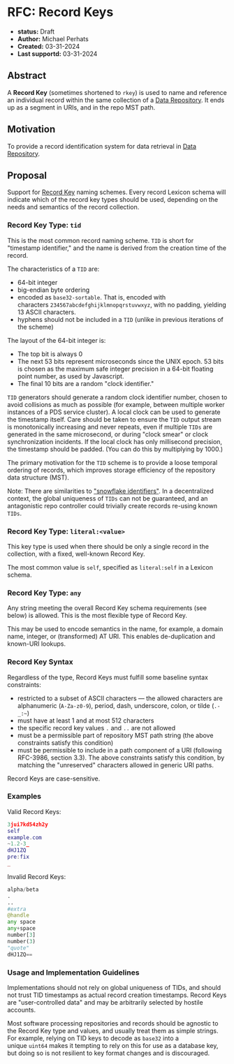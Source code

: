# RFC: Record Keys

- **status:** Draft
- **Author:** Michael Perhats
- **Created:** 03-31-2024
- **Last supportd:** 03-31-2024

## Abstract
A **Record Key** (sometimes shortened to `rkey`) is used to name and reference an individual record within the same collection of a [Data Repository](./00006-data-repositories.md). It ends up as a segment in URIs, and in the repo MST path. 

## Motivation
To provide a record identification system for data retrieval in [Data Repository](./00006-data-repositories.md).

## Proposal
Support for [Record Key](./00007-record-keys.md#record-key-syntax) naming schemes. Every record Lexicon schema will indicate which of the record key types should be used, depending on the needs and semantics of the record collection.

### Record Key Type: `tid`
This is the most common record naming scheme. `TID` is short for "timestamp identifier," and the name is derived from the creation time of the record.

The characteristics of a `TID` are:
- 64-bit integer
- big-endian byte ordering
- encoded as `base32-sortable`. That is, encoded with characters `234567abcdefghijklmnopqrstuvwxyz`, with no padding, yielding 13 ASCII characters.
- hyphens should not be included in a `TID` (unlike in previous iterations of the scheme)

The layout of the 64-bit integer is:
- The top bit is always 0
- The next 53 bits represent microseconds since the UNIX epoch. 53 bits is chosen as the maximum safe integer precision in a 64-bit floating point number, as used by Javascript.
- The final 10 bits are a random "clock identifier."

`TID` generators should generate a random clock identifier number, chosen to avoid collisions as much as possible (for example, between multiple worker instances of a PDS service cluster). A local clock can be used to generate the timestamp itself. Care should be taken to ensure the `TID` output stream is monotonically increasing and never repeats, even if multiple `TIDs` are generated in the same microsecond, or during "clock smear" or clock synchronization incidents. If the local clock has only millisecond precision, the timestamp should be padded. (You can do this by multiplying by 1000.)

The primary motivation for the `TID` scheme is to provide a loose temporal ordering of records, which improves storage efficiency of the repository data structure (MST).

Note: There are similarities to ["snowflake identifiers"](https://en.wikipedia.org/wiki/Snowflake_ID). In a decentralized context, the global uniqueness of `TIDs` can not be guaranteed, and an antagonistic repo controller could trivially create records re-using known `TIDs`.

### Record Key Type: `literal:<value>`
This key type is used when there should be only a single record in the collection, with a fixed, well-known Record Key.

The most common value is `self`, specified as `literal:self` in a Lexicon schema.

### Record Key Type: `any`
Any string meeting the overall Record Key schema requirements (see below) is allowed. This is the most flexible type of Record Key.

This may be used to encode semantics in the name, for example, a domain name, integer, or (transformed) AT URI. This enables de-duplication and known-URI lookups.

### Record Key Syntax
Regardless of the type, Record Keys must fulfill some baseline syntax constraints:

- restricted to a subset of ASCII characters — the allowed characters are alphanumeric (`A-Za-z0-9`), period, dash, underscore, colon, or tilde (`.-_:~`)
- must have at least 1 and at most 512 characters
- the specific record key values `.` and `..` are not allowed
- must be a permissible part of repository MST path string (the above constraints satisfy this condition)
- must be permissible to include in a path component of a URI (following RFC-3986, section 3.3). The above constraints satisfy this condition, by matching the "unreserved" characters allowed in generic URI paths.

Record Keys are case-sensitive.

### Examples
Valid Record Keys:

```lua
3jui7kd54zh2y
self
example.com
~1.2-3_
dHJ1ZQ
pre:fix
_
```

Invalid Record Keys:

```python
alpha/beta
.
..
#extra
@handle
any space
any+space
number[3]
number(3)
"quote"
dHJ1ZQ==
```

### Usage and Implementation Guidelines
Implementations should not rely on global uniqueness of TIDs, and should not trust TID timestamps as actual record creation timestamps. Record Keys are "user-controlled data" and may be arbitrarily selected by hostile accounts.

Most software processing repositories and records should be agnostic to the Record Key type and values, and usually treat them as simple strings. For example, relying on TID keys to decode as `base32` into a unique `uint64` makes it tempting to rely on this for use as a database key, but doing so is not resilient to key format changes and is discouraged.

